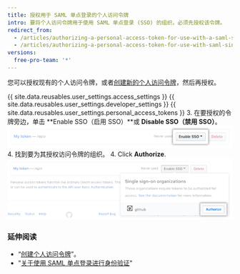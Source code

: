 ```yaml
---
title: 授权用于 SAML 单点登录的个人访问令牌
intro: 要将个人访问令牌用于使用 SAML 单点登录 (SSO) 的组织，必须先授权该令牌。
redirect_from:
  - /articles/authorizing-a-personal-access-token-for-use-with-a-saml-single-sign-on-organization/
  - /articles/authorizing-a-personal-access-token-for-use-with-saml-single-sign-on
versions:
  free-pro-team: '*'
---
```


您可以授权现有的个人访问令牌，或者[创建新的个人访问令牌](/github/authenticating-to-github/creating-a-personal-access-token)，然后再授权。

{{ site.data.reusables.user_settings.access_settings }}
{{ site.data.reusables.user_settings.developer_settings }}
{{ site.data.reusables.user_settings.personal_access_tokens }}
3. 在要授权的令牌旁边，单击 **Enable SSO（启用 SSO）**或 **Disable SSO（禁用 SSO）**。 ![SSO 令牌授权按钮](/assets/images/help/settings/sso-allowlist-button.png)
4. 找到要为其授权访问令牌的组织。
4. Click **Authorize**. ![令牌授权按钮](/assets/images/help/settings/token-authorize-button.png)

### 延伸阅读

- “[创建个人访问令牌](/github/authenticating-to-github/creating-a-personal-access-token)”。
- "[关于使用 SAML 单点登录进行身份验证](/articles/about-authentication-with-saml-single-sign-on)"

